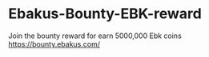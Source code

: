 # Ebakus-Bounty-EBK-reward
Join the bounty reward for earn 5000,000 Ebk coins https://bounty.ebakus.com/
